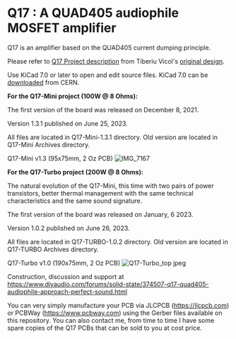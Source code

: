 # Q17 : A QUAD405 audiophile MOSFET amplifier
Q17 is an amplifier based on the QUAD405 current dumping principle.

Please refer to <a href="https://github.com/tiberiuvicol/Q17-audiophile-amplifier/blob/main/Project%20description.pdf"> Q17 Project description</a> from Tiberiu Vicol's <a href="https://github.com/tvicol/Q17-a-QUAD405-audiophile-approach">original design</a>.

Use KiCad 7.0 or later to open and edit source files. KiCad 7.0 can be <a href="https://www.kicad.org/download/">downloaded</a> from CERN.


<b>For the Q17-Mini project (100W @ 8 Ohms):</b>

The first version of the board was released on December 8, 2021.

Version 1.3.1 published on June 25, 2023.

All files are located in Q17-Mini-1.3.1 directory. Old version are located in Q17-Mini Archives directory.

Q17-Mini v1.3 (95x75mm, 2 Oz PCB)
![IMG_7167](https://user-images.githubusercontent.com/12907102/188893876-657b84e3-38b6-482c-af0a-7cd518a24296.jpeg)


<b>For the Q17-Turbo project (200W @ 8 Ohms):</b>

The natural evolution of the Q17-Mini, this time with two pairs of power transistors, better thermal management with the same technical characteristics and the same sound signature.

The first version of the board was released on January, 6 2023.

Version 1.0.2 published on June 26, 2023.

All files are located in Q17-TURBO-1.0.2 directory. Old version are located in Q17-TURBO Archives directory.

Q17-Turbo v1.0 (190x75mm, 2 Oz PCB)
![Q17-Turbo_top jpeg](https://user-images.githubusercontent.com/12907102/219691376-98559b45-01dd-4c86-838a-67529dabff89.jpeg)


Construction, discussion and support at https://www.diyaudio.com/forums/solid-state/374507-q17-quad405-audiophile-approach-perfect-sound.html

You can very simply manufacture your PCB via JLCPCB (https://jlcpcb.com) or PCBWay (https://www.pcbway.com) using the Gerber files available on this repository. You can also contact me, from time to time I have some spare copies of the Q17 PCBs that can be sold to you at cost price.
